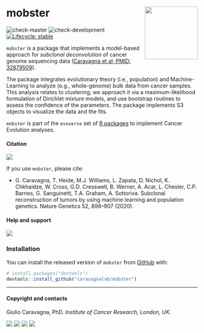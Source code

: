 
# mobster <a href='https://caravagnalab.github.io/mobster'><img src='man/figures/logo.png' align="right" height="139" /></a>

<!-- badges: start -->

![check-master](https://github.com/caravagnalab/mobster/workflows/check-master/badge.svg?branch=master)
![check-development](https://github.com/caravagnalab/mobster/workflows/check-development/badge.svg?branch=development)
[![Lifecycle:
stable](https://img.shields.io/badge/lifecycle-stable-brightgreen.svg)](https://www.tidyverse.org/lifecycle/#stable)
<!-- badges: end -->

`mobster` is a package that implements a model-based approach for
*subclonal deconvolution* of cancer genome sequencing data ([Caravagna
et al; PMID:
32879509](https://www.nature.com/articles/s41588-020-0675-5#:~:text=Subclonal%20reconstruction%20methods%20based%20on,and%20infer%20their%20evolutionary%20history.&text=We%20present%20a%20novel%20approach,learning%20with%20theoretical%20population%20genetics.)).

The package integrates evolutionary theory (i.e., population) and
Machine-Learning to analyze (e.g., whole-genome) bulk data from cancer
samples. This analysis relates to clustering; we approach it via a
maximum-likelihood formulation of Dirichlet mixture models, and use
bootstrap routines to assess the confidence of the parameters. The
package implements S3 objects to visualize the data and the fits.

`mobster` is part of the `evoverse` set of [R
packages](https://caravagn.github.io/evoverse) to implement Cancer
Evolution analyses.

#### Citation

[![](https://img.shields.io/badge/doi-10.1038/s41588--020--0675--5-red.svg)](https://doi.org/10.1038/s41588-020-0675-5)

If you use `mobster`, please cite:

-   G. Caravagna, T. Heide, M.J. Williams, L. Zapata, D. Nichol, K.
    Chkhaidze, W. Cross, G.D. Cresswell, B. Werner, A. Acar, L. Chesler,
    C.P. Barnes, G. Sanguinetti, T.A. Graham, A. Sottoriva. Subclonal
    reconstruction of tumors by using machine learning and population
    genetics. Nature Genetics 52, 898–907 (2020).

#### Help and support

[![](https://img.shields.io/badge/GitHub%20Pages-https://caravagn.github.io/mobster/-steelblue.svg)](https://caravagn.github.io/mobster)

### Installation

You can install the released version of `mobster` from
[GitHub](https://github.com/) with:

``` r
# install.packages("devtools")
devtools::install_github("caravagnalab/mobster")
```

------------------------------------------------------------------------

#### Copyright and contacts

Giulio Caravagna, PhD. *Institute of Cancer Research, London, UK*.

[![](https://img.shields.io/badge/Email-gcaravagn@gmail.com-informational.svg?style=social)](mailto:gcaravagn@gmail.com)
[![](https://img.shields.io/badge/caravagn-informational.svg?style=social&logo=GitHub)](https://github.com/caravagn)
[![](https://img.shields.io/badge/@gcaravagna-informational.svg?style=social&logo=Twitter)](https://twitter.com/gcaravagna)
[![](https://img.shields.io/badge/Homepage-informational.svg?style=social&logo=Google)](https://sites.google.com/site/giuliocaravagna/)
